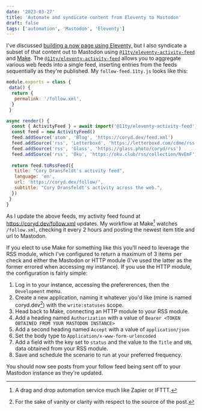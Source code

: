 ```yaml
---
date: '2023-03-27'
title: 'Automate and syndicate content from Eleventy to Mastodon'
draft: false
tags: ['automation', 'Mastodon', 'Eleventy']
---
```


I've discussed [building a now page using Eleventy,](/posts/2023/building-my-now-page-using-eleventy/) but I also syndicate a subset of that content out to Mastodon using [`@11ty/eleventy-activity-feed`](https://www.npmjs.com/package/@11ty/eleventy-activity-feed) and [Make](https://make.com/en/).<!-- excerpt --> The [`@11ty/eleventy-activity-feed`](https://www.npmjs.com/package/@11ty/eleventy-activity-feed) allows you to aggregate various web feeds into a single feed, inserting entries from the feeds sequentially as they're published. My `follow-feed.11ty.js`  looks like this:

```javascript
module.exports = class {
 data() {
  return {
   permalink: '/follow.xml',
  }
 }

async render() {
  const { ActivityFeed } = await import('@11ty/eleventy-activity-feed')
  const feed = new ActivityFeed()
  feed.addSource('atom', 'Blog', 'https://coryd.dev/feed.xml')
  feed.addSource('rss', 'Letterboxd', 'https://letterboxd.com/cdme/rss')
  feed.addSource('rss', 'Glass', 'https://glass.photo/coryd/rss')
  feed.addSource('rss', 'Oku', 'https://oku.club/rss/collection/NvEmF')
  
  return feed.toRssFeed({
   title: "Cory Dransfeldt's activity feed",
   language: 'en',
   url: 'https://coryd.dev/follow/',
   subtitle: "Cory Dransfeldt's activity across the web.",
  })
 }
}
```

As I update the above feeds, my activity feed found at <https://coryd.dev/follow.xml> updates. My workflow at Make[^1] watches `/follow.xml`, checking it every 2 hours and posting the newest item title and url to Mastodon.

If you elect to use Make for something like this you'll need to leverage the RSS module, which I've configured to return a maximum of 3 items per check and either the Mastodon or HTTP module (I've used the latter as the former errored when accessing my instance). If you use the HTTP module, the configuration is fairly simple:

1. Log in to your instance, accessing the prefererences, then the `Development` menu.
2. Create a new application, naming it whatever you'd like (mine is named coryd.dev[^2]) with the `write:statuses` scope.
3. Head back to Make, connecting an HTTP module to your RSS module.
4. Add a heading named `Authorization` with a value of `Bearer <TOKEN OBTAINED FROM YOUR MASTODON INSTANCE>`
5. Add a second heading named `Accept` with a value of `application/json`
6. Set the body type to `Application/x-www-form-urlencoded`
7. Add a field with the key set to `status` and the value to the `Title` and `URL` data obtained from your RSS module.
8. Save and schedule the scenario to run at your preferred frequency.

You should now see posts from your follow feed being sent off to your Mastodon instance as they're updated.

[^1]: A drag and drop automation service much like Zapier or IFTTT.
[^2]: For the sake of vanity or clarity with respect to the source of the post.
